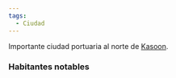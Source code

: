```yaml
---
tags:
  - Ciudad
---
```

Importante ciudad portuaria al norte de [Kasoon](Kasoon.md).

### Habitantes notables
